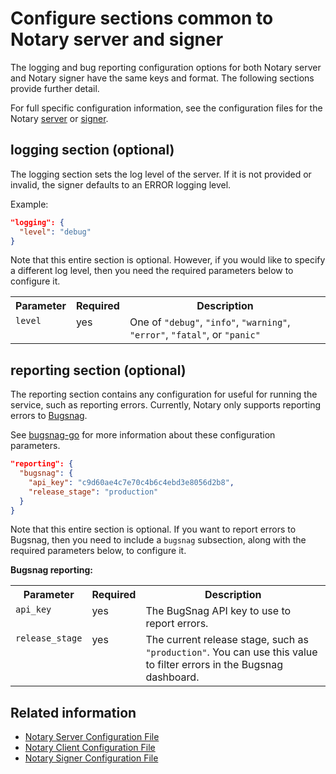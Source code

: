 <!--[metadata]>
+++
title = "Common Server and Signer Configurations"
description = "Configuring the notary client, server and signer."
keywords = ["docker, notary, notary-client, notary-server, notary server, notary-signer, notary signer"]
[menu.main]
parent="mn_notary_config"
weight=5
+++
<![end-metadata]-->

# Configure sections common to Notary server and signer

The logging and bug reporting configuration options for both Notary server and
Notary signer have the same keys and format. The following sections provide
further detail.

For full specific configuration information, see the configuration files for the
Notary [server](server-config.md) or [signer](signer-config.md).

## logging section (optional)

The logging section sets the log level of the server.  If it is not provided
or invalid, the signer defaults to an ERROR logging level.

Example:

```json
"logging": {
  "level": "debug"
}
```

Note that this entire section is optional.  However, if you would like to
specify a different log level, then you need the required parameters
below to configure it.

<table>
	<tr>
		<th>Parameter</th>
		<th>Required</th>
		<th>Description</th>
	</tr>
	<tr>
		<td valign="top"><code>level</code></td>
		<td valign="top">yes</td>
		<td valign="top">One of <code>"debug"</code>, <code>"info"</code>,
			<code>"warning"</code>, <code>"error"</code>, <code>"fatal"</code>,
			or <code>"panic"</code></td>
	</tr>
</table>

## reporting section (optional)

The reporting section contains any configuration for useful for running the
service, such as reporting errors. Currently, Notary only supports reporting errors
to [Bugsnag](https://bugsnag.com).

See [bugsnag-go](https://github.com/bugsnag/bugsnag-go/) for more information
about these configuration parameters.

```json
"reporting": {
  "bugsnag": {
    "api_key": "c9d60ae4c7e70c4b6c4ebd3e8056d2b8",
    "release_stage": "production"
  }
}
```

Note that this entire section is optional.  If you want to report errors to
Bugsnag, then you need to include a `bugsnag` subsection, along with the
required parameters below, to configure it.

**Bugsnag reporting:**

<table>
	<tr>
		<th>Parameter</th>
		<th>Required</th>
		<th>Description</th>
	</tr>
	<tr>
		<td valign="top"><code>api_key</code></td>
		<td valign="top">yes</td>
		<td>The BugSnag API key to use to report errors.</td>
	</tr>
	<tr>
		<td valign="top"><code>release_stage</code></td>
		<td valign="top">yes</td>
		<td>The current release stage, such as <code>"production"</code>.  You can
			use this value to filter errors in the Bugsnag dashboard.</td>
	</tr>
</table>

## Related information

* [Notary Server Configuration File](server-config.md)
* [Notary Client Configuration File](client-config.md)
* [Notary Signer Configuration File](signer-config.md)
